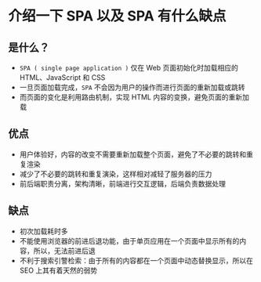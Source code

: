 # 介绍一下 SPA 以及 SPA 有什么缺点

<article-info/>

## 是什么？

- `SPA ( single page application )` 仅在 Web 页面初始化时加载相应的 HTML、JavaScript 和 CSS
- 一旦页面加载完成，`SPA` 不会因为用户的操作而进行页面的重新加载或跳转
- 而页面的变化是利用路由机制，实现 HTML 内容的变换，避免页面的重新加载

## 优点

- 用户体验好，内容的改变不需要重新加载整个页面，避免了不必要的跳转和重复渲染
- 减少了不必要的跳转和重复演染，这样相对减轻了服务器的压力
- 前后端职责分离，架构清晰，前端进行交互逻辑，后端负责数据处理

## 缺点

- 初次加载耗时多
- 不能使用浏览器的前进后退功能，由于单页应用在一个页面中显示所有的内容，所以，无法前进后退
- 不利于搜索引警检索：由于所有的内容都在一个页面中动态替换显示，所以在 SEO 上其有着天然的弱势
